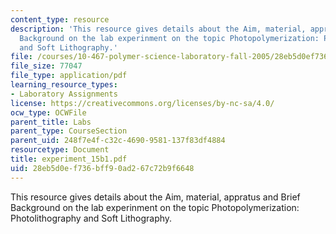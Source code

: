 ```yaml
---
content_type: resource
description: 'This resource gives details about the Aim, material, appratus and Brief
  Background on the lab experinment on the topic Photopolymerization: Photolithography
  and Soft Lithography.'
file: /courses/10-467-polymer-science-laboratory-fall-2005/28eb5d0ef736bff90ad267c72b9f6648_experiment_15b1.pdf
file_size: 77047
file_type: application/pdf
learning_resource_types:
- Laboratory Assignments
license: https://creativecommons.org/licenses/by-nc-sa/4.0/
ocw_type: OCWFile
parent_title: Labs
parent_type: CourseSection
parent_uid: 248f7e4f-c32c-4690-9581-137f83df4884
resourcetype: Document
title: experiment_15b1.pdf
uid: 28eb5d0e-f736-bff9-0ad2-67c72b9f6648
---
```

This resource gives details about the Aim, material, appratus and Brief Background on the lab experinment on the topic Photopolymerization: Photolithography and Soft Lithography.